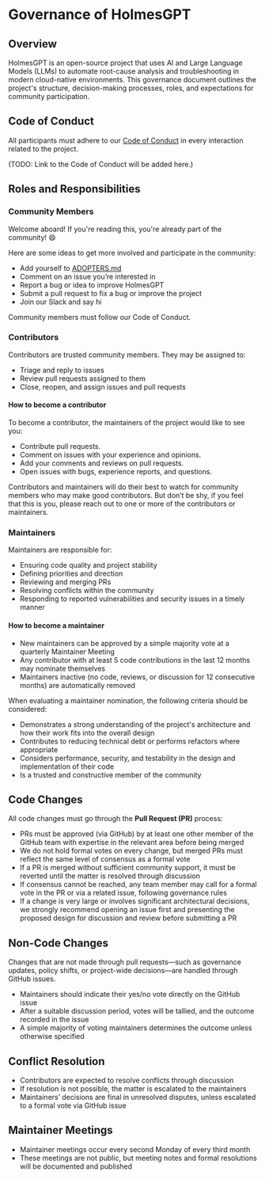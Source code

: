 # Governance of HolmesGPT

## Overview
HolmesGPT is an open-source project that uses AI and Large Language Models (LLMs) to automate root-cause analysis and troubleshooting in modern cloud-native environments. This governance document outlines the project's structure, decision-making processes, roles, and expectations
for community participation.

## Code of Conduct
All participants must adhere to our [Code of Conduct](#) in every interaction related to the project.

(TODO: Link to the Code of Conduct will be added here.)

## Roles and Responsibilities

### Community Members
Welcome aboard! If you're reading this, you're already part of the community! 😄

Here are some ideas to get more involved and participate in the community:
- Add yourself to [ADOPTERS.md](./ADOPTERS.md)
- Comment on an issue you’re interested in
- Report a bug or idea to improve HolmesGPT
- Submit a pull request to fix a bug or improve the project
- Join our Slack and say hi

Community members must follow our Code of Conduct.

### Contributors
Contributors are trusted community members. They may be assigned to:

- Triage and reply to issues
- Review pull requests assigned to them
- Close, reopen, and assign issues and pull requests

#### How to become a contributor
To become a contributor, the maintainers of the project would like to see you:

- Contribute pull requests.
- Comment on issues with your experience and opinions.
- Add your comments and reviews on pull requests.
- Open issues with bugs, experience reports, and questions.

Contributors and maintainers will do their best to watch for community members who may make good contributors. But don’t be shy, if you feel that this is you, please reach out to one or more of the contributors or maintainers.

### Maintainers
Maintainers are responsible for:
- Ensuring code quality and project stability
- Defining priorities and direction
- Reviewing and merging PRs
- Resolving conflicts within the community
- Responding to reported vulnerabilities and security issues in a timely manner

#### How to become a maintainer
- New maintainers can be approved by a simple majority vote at a quarterly Maintainer Meeting
- Any contributor with at least 5 code contributions in the last 12 months may nominate themselves
- Maintainers inactive (no code, reviews, or discussion for 12 consecutive months) are automatically removed

When evaluating a maintainer nomination, the following criteria should be considered:
- Demonstrates a strong understanding of the project's architecture and how their work fits into the overall design
- Contributes to reducing technical debt or performs refactors where appropriate
- Considers performance, security, and testability in the design and implementation of their code
- Is a trusted and constructive member of the community

## Code Changes
All code changes must go through the **Pull Request (PR)** process:

- PRs must be approved (via GitHub) by at least one other member of the GitHub team with expertise in the relevant area before being merged
- We do not hold formal votes on every change, but merged PRs must reflect the same level of consensus as a formal vote
- If a PR is merged without sufficient community support, it must be reverted until the matter is resolved through discussion
- If consensus cannot be reached, any team member may call for a formal vote in the PR or via a related issue, following governance rules
- If a change is very large or involves significant architectural decisions, we strongly recommend opening an issue first and presenting the proposed design for discussion and review before submitting a PR

## Non-Code Changes
Changes that are not made through pull requests—such as governance updates, policy shifts, or project-wide decisions—are handled through GitHub issues.

- Maintainers should indicate their yes/no vote directly on the GitHub issue
- After a suitable discussion period, votes will be tallied, and the outcome recorded in the issue
- A simple majority of voting maintainers determines the outcome unless otherwise specified

## Conflict Resolution
- Contributors are expected to resolve conflicts through discussion
- If resolution is not possible, the matter is escalated to the maintainers
- Maintainers’ decisions are final in unresolved disputes, unless escalated to a formal vote via GitHub issue

## Maintainer Meetings
- Maintainer meetings occur every second Monday of every third month
- These meetings are not public, but meeting notes and formal resolutions will be documented and published

